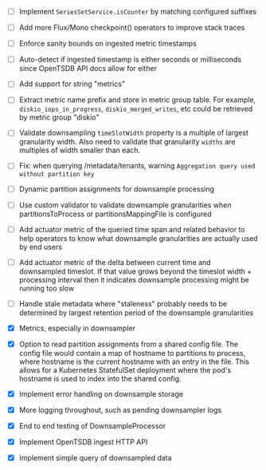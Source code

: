 - [ ] Implement `SeriesSetService.isCounter` by matching configured suffixes
- [ ] Add more Flux/Mono checkpoint() operators to improve stack traces
- [ ] Enforce sanity bounds on ingested metric timestamps
- [ ] Auto-detect if ingested timestamp is either seconds or milliseconds since OpenTSDB API docs allow for either
- [ ] Add support for string "metrics"
- [ ] Extract metric name prefix and store in metric group table. For example, `diskio_iops_in_progress`, `diskio_merged_writes`, etc could be retrieved by metric group "diskio"
- [ ] Validate downsampling `timeSlotWidth` property is a multiple of largest granularity width. Also need to validate that granularity `widths` are multiples of width smaller than each.
- [ ] Fix: when querying /metadata/tenants, warning `Aggregation query used without partition key`
- [ ] Dynamic partition assignments for downsample processing
- [ ] Use custom validator to validate downsample granularities when partitionsToProcess or partitionsMappingFile is configured
- [ ] Add actuator metric of the queried time span and related behavior to help operators to know what downsample granularities are actually used by end users
- [ ] Add actuator metric of the delta between current time and downsampled timeslot. If that value grows beyond the timeslot width + processing interval then it indicates downsample processing might be running too slow
- [ ] Handle stale metadata where "staleness" probably needs to be determined by largest retention period of the downsample granularities
- [x] Metrics, especially in downsampler
- [x] Option to read partition assignments from a shared config file. The config file would contain a map of hostname to partitions to process, where hostname is the current hostname with an entry in the file. This allows for a Kubernetes StatefulSet deployment where the pod's hostname is used to index into the shared config.
- [x] Implement error handling on downsample storage
- [x] More logging throughout, such as pending downsampler logs
- [x] End to end testing of DownsampleProcessor
- [x] Implement OpenTSDB ingest HTTP API
- [x] Implement simple query of downsampled data

